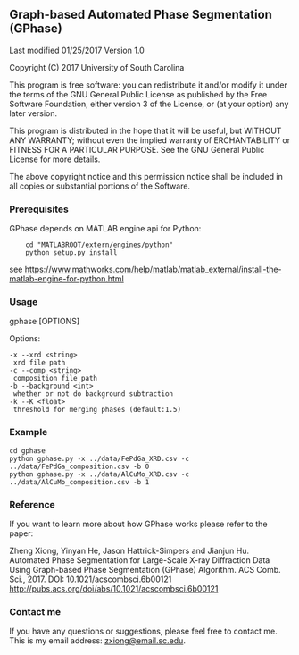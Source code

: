 ## Graph-based Automated Phase Segmentation (GPhase)

Last modified 01/25/2017
Version 1.0

Copyright (C) 2017 University of South Carolina

This program is free software: you can redistribute it and/or modify
it under the terms of the GNU General Public License as published by
the Free Software Foundation, either version 3 of the License, or
(at your option) any later version.

This program is distributed in the hope that it will be useful,
but WITHOUT ANY WARRANTY; without even the implied warranty of
ERCHANTABILITY or FITNESS FOR A PARTICULAR PURPOSE. See the
GNU General Public License for more details.

The above copyright notice and this permission notice shall be included in
all copies or substantial portions of the Software.

### Prerequisites

GPhase depends on MATLAB engine api for Python:
```
    cd "MATLABROOT/extern/engines/python"
    python setup.py install
```
see <a href="https://www.mathworks.com/help/matlab/matlab_external/install-the-matlab-engine-for-python.html" target="_blank">https://www.mathworks.com/help/matlab/matlab_external/install-the-matlab-engine-for-python.html</a>

### Usage

gphase [OPTIONS]

Options:
    
    -x --xrd <string>
     xrd file path
    -c --comp <string>
     composition file path
    -b --background <int>
     whether or not do background subtraction
    -k --K <float>
     threshold for merging phases (default:1.5)

### Example
```
cd gphase
python gphase.py -x ../data/FePdGa_XRD.csv -c ../data/FePdGa_composition.csv -b 0
python gphase.py -x ../data/AlCuMo_XRD.csv -c ../data/AlCuMo_composition.csv -b 1
```
### Reference
If you want to learn more about how GPhase works please refer to the paper:

Zheng Xiong, Yinyan He, Jason Hattrick-Simpers and Jianjun Hu. Automated Phase Segmentation for Large-Scale X-ray Diffraction Data Using Graph-based Phase Segmentation (GPhase) Algorithm. ACS Comb. Sci., 2017. DOI: 10.1021/acscombsci.6b00121
http://pubs.acs.org/doi/abs/10.1021/acscombsci.6b00121

### Contact me

If you have any questions or suggestions, please feel free to contact me. This is my email address: zxiong@email.sc.edu.

